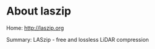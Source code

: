About laszip
============

Home: http://laszip.org

Summary: LASzip - free and lossless LiDAR compression

